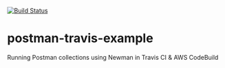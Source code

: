 [![Build Status](https://travis-ci.org/upgundecha/postman-travis-example.svg?branch=master)](https://travis-ci.org/upgundecha/postman-travis-example)

# postman-travis-example
Running Postman collections using Newman in Travis CI & AWS CodeBuild

